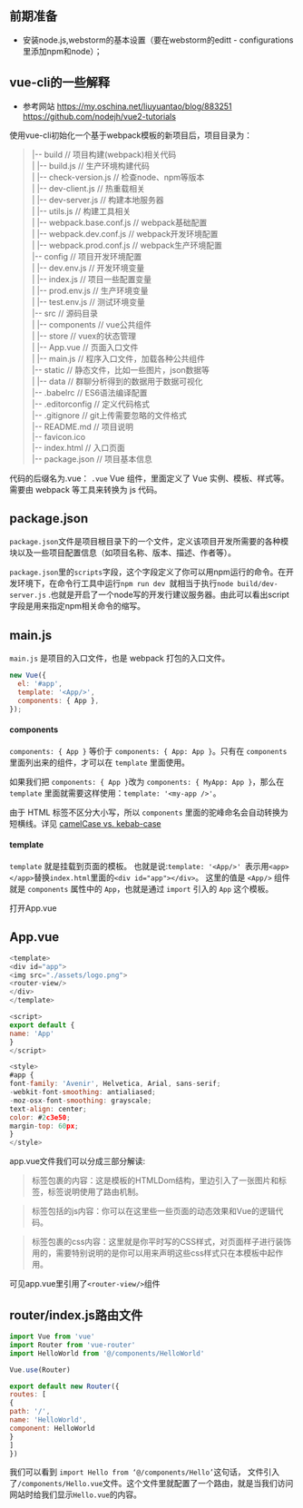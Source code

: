 ## 前期准备
 - 安装node.js,webstorm的基本设置（要在webstorm的editt - configurations里添加npm和node）；

## vue-cli的一些解释
 - 参考网站
https://my.oschina.net/liuyuantao/blog/883251
https://github.com/nodejh/vue2-tutorials

使用vue-cli初始化一个基于webpack模板的新项目后，项目目录为：
 > |-- build                            // 项目构建(webpack)相关代码    
|   |-- build.js                     // 生产环境构建代码  
|   |-- check-version.js             // 检查node、npm等版本  
|   |-- dev-client.js                // 热重载相关  
|   |-- dev-server.js                // 构建本地服务器  
|   |-- utils.js                     // 构建工具相关  
|   |-- webpack.base.conf.js         // webpack基础配置  
|   |-- webpack.dev.conf.js          // webpack开发环境配置  
|   |-- webpack.prod.conf.js         // webpack生产环境配置  
|-- config                           // 项目开发环境配置  
|   |-- dev.env.js                   // 开发环境变量  
|   |-- index.js                     // 项目一些配置变量  
|   |-- prod.env.js                  // 生产环境变量  
|   |-- test.env.js                  // 测试环境变量  
|-- src                              // 源码目录      
|   |-- components                     // vue公共组件    
|   |-- store                          // vuex的状态管理    
|   |-- App.vue                        // 页面入口文件  
|   |-- main.js                        // 程序入口文件，加载各种公共组件  
|-- static                           // 静态文件，比如一些图片，json数据等  
|   |-- data                           // 群聊分析得到的数据用于数据可视化  
|-- .babelrc                         // ES6语法编译配置  
|-- .editorconfig                    // 定义代码格式  
|-- .gitignore                       // git上传需要忽略的文件格式  
|-- README.md                        // 项目说明  
|-- favicon.ico   
|-- index.html                       // 入口页面  
|-- package.json                     // 项目基本信息  


代码的后缀名为.vue：
`.vue` Vue 组件，里面定义了 Vue 实例、模板、样式等。需要由 webpack 等工具来转换为 js 代码。

## package.json
`package.json`文件是项目根目录下的一个文件，定义该项目开发所需要的各种模块以及一些项目配置信息（如项目名称、版本、描述、作者等）。

`package.json`里的`scripts`字段，这个字段定义了你可以用npm运行的命令。在开发环境下，在命令行工具中运行`npm run dev `就相当于执行` node build/dev-server.js ` .也就是开启了一个node写的开发行建议服务器。由此可以看出script字段是用来指定npm相关命令的缩写。


## main.js
`main.js` 是项目的入口文件，也是 webpack 打包的入口文件。

```js
new Vue({
  el: '#app',
  template: '<App/>',
  components: { App },
});
```


#### components
`components: { App }` 等价于 `components: { App: App }`。只有在 `components` 里面列出来的组件，才可以在 `template` 里面使用。

如果我们把 `components: { App }`改为 `components: { MyApp: App }`，那么在 `template` 里面就需要这样使用：`template: '<my-app />'`。

由于 HTML 标签不区分大小写，所以 `components` 里面的驼峰命名会自动转换为短横线。详见 [camelCase vs. kebab-case](https://cn.vuejs.org/v2/guide/components.html#camelCase-vs-kebab-case)


#### template

`template` 就是挂载到页面的模板。
也就是说:`template: '<App/>' `表示用`<app></app>`替换`index.html`里面的`<div id="app"></div>`。
这里的值是 `<App/>` 组件就是 `components` 属性中的 `App`，也就是通过 `import` 引入的 `App` 这个模板。


打开App.vue


## App.vue

```js
<template>
<div id="app">
<img src="./assets/logo.png">
<router-view/>
</div>
</template>

<script>
export default {
name: 'App'
}
</script>

<style>
#app {
font-family: 'Avenir', Helvetica, Arial, sans-serif;
-webkit-font-smoothing: antialiased;
-moz-osx-font-smoothing: grayscale;
text-align: center;
color: #2c3e50;
margin-top: 60px;
}
</style>
```

app.vue文件我们可以分成三部分解读:
>  <template></template>标签包裹的内容：这是模板的HTMLDom结构，里边引入了一张图片和<router-view></router-view>标签，<router-view>标签说明使用了路由机制。

> <script></script>标签包括的js内容：你可以在这里些一些页面的动态效果和Vue的逻辑代码。

> <style></style>标签包裹的css内容：这里就是你平时写的CSS样式，对页面样子进行装饰用的，需要特别说明的是你可以用<style scoped></style>来声明这些css样式只在本模板中起作用。


可见app.vue里引用了`<router-view/>`组件

## router/index.js路由文件
```js
import Vue from 'vue'
import Router from 'vue-router'
import HelloWorld from '@/components/HelloWorld'

Vue.use(Router)

export default new Router({
routes: [
{
path: '/',
name: 'HelloWorld',
component: HelloWorld
}
]
})
```
我们可以看到 `import Hello from ‘@/components/Hello’`这句话， 文件引入了`/components/Hello.vue`文件。这个文件里就配置了一个路由，就是当我们访问网站时给我们显示`Hello.vue`的内容。
